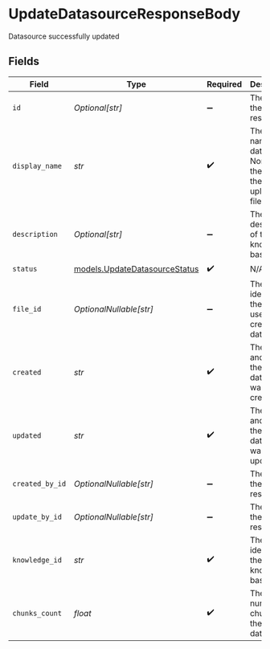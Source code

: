 # UpdateDatasourceResponseBody

Datasource successfully updated


## Fields

| Field                                                                      | Type                                                                       | Required                                                                   | Description                                                                |
| -------------------------------------------------------------------------- | -------------------------------------------------------------------------- | -------------------------------------------------------------------------- | -------------------------------------------------------------------------- |
| `id`                                                                       | *Optional[str]*                                                            | :heavy_minus_sign:                                                         | The id of the resource                                                     |
| `display_name`                                                             | *str*                                                                      | :heavy_check_mark:                                                         | The display name of the datasource. Normally the name of the uploaded file |
| `description`                                                              | *Optional[str]*                                                            | :heavy_minus_sign:                                                         | The description of the knowledge base                                      |
| `status`                                                                   | [models.UpdateDatasourceStatus](../models/updatedatasourcestatus.md)       | :heavy_check_mark:                                                         | N/A                                                                        |
| `file_id`                                                                  | *OptionalNullable[str]*                                                    | :heavy_minus_sign:                                                         | The unique identifier of the file used to create the datasource.           |
| `created`                                                                  | *str*                                                                      | :heavy_check_mark:                                                         | The date and time the datasource was created                               |
| `updated`                                                                  | *str*                                                                      | :heavy_check_mark:                                                         | The date and time the datasource was updated                               |
| `created_by_id`                                                            | *OptionalNullable[str]*                                                    | :heavy_minus_sign:                                                         | The id of the resource                                                     |
| `update_by_id`                                                             | *OptionalNullable[str]*                                                    | :heavy_minus_sign:                                                         | The id of the resource                                                     |
| `knowledge_id`                                                             | *str*                                                                      | :heavy_check_mark:                                                         | The unique identifier of the knowledge base                                |
| `chunks_count`                                                             | *float*                                                                    | :heavy_check_mark:                                                         | The number of chunks in the datasource                                     |